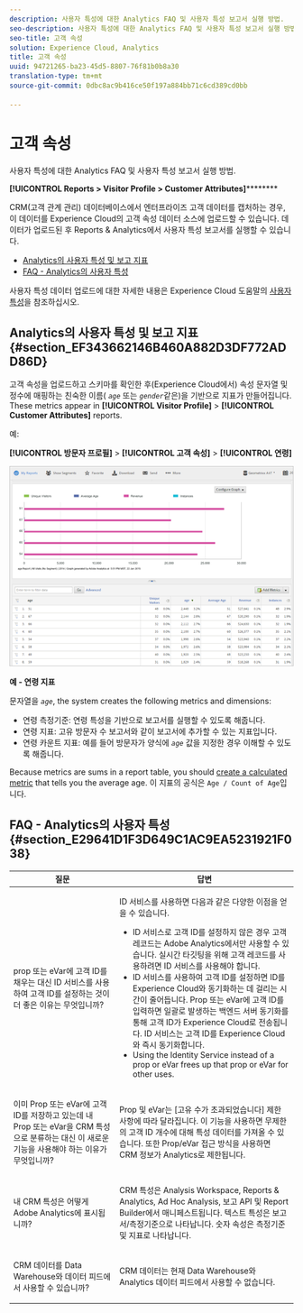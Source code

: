 ```yaml
---
description: 사용자 특성에 대한 Analytics FAQ 및 사용자 특성 보고서 실행 방법.
seo-description: 사용자 특성에 대한 Analytics FAQ 및 사용자 특성 보고서 실행 방법.
seo-title: 고객 속성
solution: Experience Cloud, Analytics
title: 고객 속성
uuid: 94721265-ba23-45d5-8807-76f81b0b8a30
translation-type: tm+mt
source-git-commit: 0dbc8ac9b416ce50f197a884bb71c6cd389cd0bb

---
```



# 고객 속성

사용자 특성에 대한 Analytics FAQ 및 사용자 특성 보고서 실행 방법.

**[!UICONTROL Reports &gt; Visitor Profile &gt; Customer Attributes]**********

CRM(고객 관계 관리) 데이터베이스에서 엔터프라이즈 고객 데이터를 캡처하는 경우, 이 데이터를 Experience Cloud의 고객 속성 데이터 소스에 업로드할 수 있습니다. 데이터가 업로드된 후 Reports &amp; Analytics에서 사용자 특성 보고서를 실행할 수 있습니다.

* [Analytics의 사용자 특성 및 보고 지표](../../../components/c-variables/dimensionslist/reports-customer-attributes.md#section_EF343662146B460A882D3DF772ADD86D)
* [FAQ - Analytics의 사용자 특성](../../../components/c-variables/dimensionslist/reports-customer-attributes.md#section_E29641D1F3D649C1AC9EA5231921F038)

사용자 특성 데이터 업로드에 대한 자세한 내용은 Experience Cloud 도움말의 [사용자 특성](https://marketing.adobe.com/resources/help/en_US/mcloud/attributes.html)을 참조하십시오.

## Analytics의 사용자 특성 및 보고 지표 {#section_EF343662146B460A882D3DF772ADD86D}

고객 속성을 업로드하고 스키마를 확인한 후(Experience Cloud에서) 속성 문자열 및 정수에 매핑하는 친숙한 이름( *`age`* 또는 *`gender`*&#x200B;같은)을 기반으로 지표가 만들어집니다. These metrics appear in **[!UICONTROL Visitor Profile]** &gt; **[!UICONTROL Customer Attributes]** reports.

예:

**[!UICONTROL 방문자 프로필]** &gt; **[!UICONTROL 고객 속성]** &gt; **[!UICONTROL 연령]**

![](assets/report_age.png)

**예 - 연령 지표**

문자열을 *`age`*, the system creates the following metrics and dimensions:

* 연령 측정기준: 연령 특성을 기반으로 보고서를 실행할 수 있도록 해줍니다.
* 연령 지표: 고유 방문자 수 보고서와 같이 보고서에 추가할 수 있는 지표입니다.
* 연령 카운트 지표: 예를 들어 방문자가 양식에 *`age`* 값을 지정한 경우 이해할 수 있도록 해줍니다.

Because metrics are sums in a report table, you should [create a calculated metric](https://marketing.adobe.com/resources/help/en_US/analytics/calcmetrics/) that tells you the average age. 이 지표의 공식은 `Age / Count of Age`입니다.

## FAQ - Analytics의 사용자 특성 {#section_E29641D1F3D649C1AC9EA5231921F038}

<table id="table_88631069013B408EBB0A810657662B36"> 
 <thead> 
  <tr> 
   <th colname="col1" class="entry"> 질문 </th> 
   <th colname="col2" class="entry"> 답변 </th> 
  </tr> 
 </thead>
 <tbody> 
  <tr> 
   <td colname="col1"> <p>prop 또는 eVar에 고객 ID를 채우는 대신 ID 서비스를 사용하여 고객 ID를 설정하는 것이 더 좋은 이유는 무엇입니까? </p> </td> 
   <td colname="col2"> <p>ID 서비스를 사용하면 다음과 같은 다양한 이점을 얻을 수 있습니다. </p> 
    <ul id="ul_5D3659604D43419F9CA5920B4F93728E"> 
     <li id="li_BA2EF0715C5A47EFAFA7191CFAD088A4">ID 서비스로 고객 ID를 설정하지 않은 경우 고객 레코드는 Adobe Analytics에서만 사용할 수 있습니다. 실시간 타깃팅을 위해 고객 레코드를 사용하려면 ID 서비스를 사용해야 합니다. </li> 
     <li id="li_228358684E474A298E39578D427BF932">ID 서비스를 사용하여 고객 ID를 설정하면 ID를 Experience Cloud와 동기화하는 데 걸리는 시간이 줄어듭니다. Prop 또는 eVar에 고객 ID를 입력하면 일괄로 발생하는 백엔드 서버 동기화를 통해 고객 ID가 Experience Cloud로 전송됩니다. ID 서비스는 고객 ID를 Experience Cloud와 즉시 동기화합니다. </li> 
     <li id="li_BCF28219E4014FCF9F747C3D8D270526"> Using the Identity Service instead of a prop or eVar frees up that prop or eVar for other uses. </li> 
    </ul> </td> 
  </tr> 
  <tr> 
   <td colname="col1"> <p>이미 Prop 또는 eVar에 고객 ID를 저장하고 있는데 내 Prop 또는 eVar을 CRM 특성으로 분류하는 대신 이 새로운 기능을 사용해야 하는 이유가 무엇입니까? </p> </td> 
   <td colname="col2"> <p>Prop 및 eVar는 [고유 수가 초과되었습니다] 제한 사항에 따라 달라집니다. 이 기능을 사용하면 무제한의 고객 ID 개수에 대해 특성 데이터를 가져올 수 있습니다. 또한 Prop/eVar 접근 방식을 사용하면 CRM 정보가 Analytics로 제한됩니다. </p> </td> 
  </tr> 
  <tr> 
   <td colname="col1"> <p>내 CRM 특성은 어떻게 Adobe Analytics에 표시됩니까? </p> </td> 
   <td colname="col2"> <p>CRM 특성은 Analysis Workspace, Reports &amp; Analytics, Ad Hoc Analysis, 보고 API 및 Report Builder에서 매니페스트됩니다. 텍스트 특성은 보고서/측정기준으로 나타납니다. 숫자 속성은 측정기준 및 지표로 나타납니다. </p> </td> 
  </tr> 
  <tr> 
   <td colname="col1"> <p>CRM 데이터를 Data Warehouse와 데이터 피드에서 사용할 수 있습니까? </p> </td> 
   <td colname="col2"> <p>CRM 데이터는 현재 Data Warehouse와 Analytics 데이터 피드에서 사용할 수 없습니다. </p> </td> 
  </tr> 
 </tbody> 
</table>

